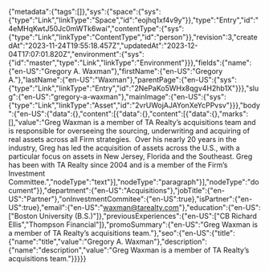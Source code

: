 {"metadata":{"tags":[]},"sys":{"space":{"sys":{"type":"Link","linkType":"Space","id":"eojhq1xf4v9y"}},"type":"Entry","id":"4eMHqKwtJ50Jc0mWTk6wai","contentType":{"sys":{"type":"Link","linkType":"ContentType","id":"person"}},"revision":3,"createdAt":"2023-11-24T19:55:18.457Z","updatedAt":"2023-12-04T17:07:01.820Z","environment":{"sys":{"id":"master","type":"Link","linkType":"Environment"}}},"fields":{"name":{"en-US":"Gregory A. Waxman"},"firstName":{"en-US":"Gregory A."},"lastName":{"en-US":"Waxman"},"parentPage":{"en-US":{"sys":{"type":"Link","linkType":"Entry","id":"2NePaKo5WHx8qgv4H2hb1X"}}},"slug":{"en-US":"gregory-a-waxman"},"mainImage":{"en-US":{"sys":{"type":"Link","linkType":"Asset","id":"2vrUWojAJAYonXeYcPPvsv"}}},"body":{"en-US":{"data":{},"content":[{"data":{},"content":[{"data":{},"marks":[],"value":"Greg Waxman is a member of TA Realty’s acquisitions team and is responsible for overseeing the sourcing, underwriting and acquiring of real assets across all Firm strategies.  Over his nearly 20 years in the industry, Greg has led the acquisition of assets across the U.S., with a particular focus on assets in New Jersey, Florida and the Southeast. Greg has been with TA Realty since 2004 and is a member of the Firm’s Investment Committee.","nodeType":"text"}],"nodeType":"paragraph"}],"nodeType":"document"}},"department":{"en-US":"Acquisitions"},"jobTitle":{"en-US":"Partner"},"onInvestmentCommitee":{"en-US":true},"isPartner":{"en-US":true},"email":{"en-US":"waxman@tarealty.com"},"education":{"en-US":["Boston University (B.S.)"]},"previousExperiences":{"en-US":["CB Richard Ellis","Thompson Financial"]},"promoSummary":{"en-US":"Greg Waxman is a member of TA Realty’s acquisitions team."},"seo":{"en-US":{"title":{"name":"title","value":"Gregory A. Waxman"},"description":{"name":"description","value":"Greg Waxman is a member of TA Realty’s acquisitions team."}}}}}